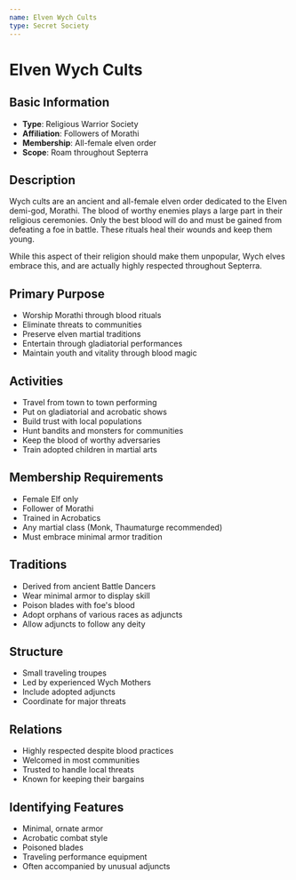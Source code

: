 ```yaml
---
name: Elven Wych Cults
type: Secret Society
---
```


# Elven Wych Cults

## Basic Information
- **Type**: Religious Warrior Society
- **Affiliation**: Followers of Morathi
- **Membership**: All-female elven order
- **Scope**: Roam throughout Septerra

## Description
Wych cults are an ancient and all-female elven order dedicated to the Elven demi-god, Morathi. The blood of worthy enemies plays a large part in their religious ceremonies. Only the best blood will do and must be gained from defeating a foe in battle. These rituals heal their wounds and keep them young.

While this aspect of their religion should make them unpopular, Wych elves embrace this, and are actually highly respected throughout Septerra.

## Primary Purpose
- Worship Morathi through blood rituals
- Eliminate threats to communities
- Preserve elven martial traditions
- Entertain through gladiatorial performances
- Maintain youth and vitality through blood magic

## Activities
- Travel from town to town performing
- Put on gladiatorial and acrobatic shows
- Build trust with local populations
- Hunt bandits and monsters for communities
- Keep the blood of worthy adversaries
- Train adopted children in martial arts

## Membership Requirements
- Female Elf only
- Follower of Morathi
- Trained in Acrobatics
- Any martial class (Monk, Thaumaturge recommended)
- Must embrace minimal armor tradition

## Traditions
- Derived from ancient Battle Dancers
- Wear minimal armor to display skill
- Poison blades with foe's blood
- Adopt orphans of various races as adjuncts
- Allow adjuncts to follow any deity

## Structure
- Small traveling troupes
- Led by experienced Wych Mothers
- Include adopted adjuncts
- Coordinate for major threats

## Relations
- Highly respected despite blood practices
- Welcomed in most communities
- Trusted to handle local threats
- Known for keeping their bargains

## Identifying Features
- Minimal, ornate armor
- Acrobatic combat style
- Poisoned blades
- Traveling performance equipment
- Often accompanied by unusual adjuncts